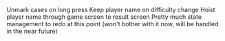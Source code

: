 Unmark cases on long press
Keep player name on difficulty change
Hoist player name through game screen to result screen
Pretty much state management to redo at this point (won't bother with it now, will be handled in the near future)
